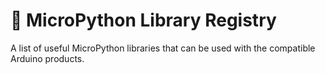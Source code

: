# 🐍 MicroPython Library Registry

A list of useful MicroPython libraries that can be used with the compatible Arduino products.  
